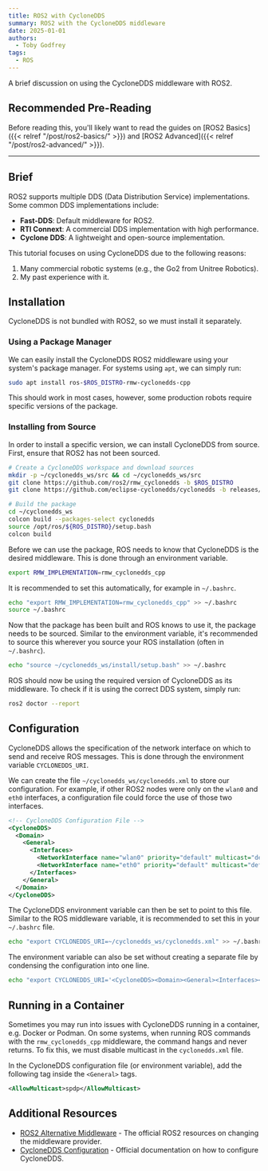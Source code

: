 ```yaml
---
title: ROS2 with CycloneDDS
summary: ROS2 with the CycloneDDS middleware
date: 2025-01-01
authors:
  - Toby Godfrey
tags:
  - ROS
---
```


A brief discussion on using the CycloneDDS middleware with ROS2.

## Recommended Pre-Reading

Before reading this, you'll likely want to read the guides on [ROS2 Basics]({{< relref "/post/ros2-basics/" >}}) and [ROS2 Advanced]({{< relref "/post/ros2-advanced/" >}}).

---

## Brief

ROS2 supports multiple DDS (Data Distribution Service) implementations. Some common DDS implementations include:

- **Fast-DDS**: Default middleware for ROS2.
- **RTI Connext**: A commercial DDS implementation with high performance.
- **Cyclone DDS**: A lightweight and open-source implementation.

This tutorial focuses on using CycloneDDS due to the following reasons:

1. Many commercial robotic systems (e.g., the Go2 from Unitree Robotics).
2. My past experience with it.

## Installation

CycloneDDS is not bundled with ROS2, so we must install it separately.

### Using a Package Manager

We can easily install the CycloneDDS ROS2 middleware using your system's package manager. For systems using `apt`, we can simply run:

```bash
sudo apt install ros-$ROS_DISTRO-rmw-cyclonedds-cpp
```

This should work in most cases, however, some production robots require specific versions of the package.

### Installing from Source

In order to install a specific version, we can install CycloneDDS from source. First, ensure that ROS2 has not been sourced.

```bash
# Create a CycloneDDS workspace and download sources
mkdir -p ~/cyclonedds_ws/src && cd ~/cyclonedds_ws/src
git clone https://github.com/ros2/rmw_cyclonedds -b $ROS_DISTRO
git clone https://github.com/eclipse-cyclonedds/cyclonedds -b releases/0.10.x

# Build the package
cd ~/cyclonedds_ws
colcon build --packages-select cyclonedds
source /opt/ros/${ROS_DISTRO}/setup.bash
colcon build
```

Before we can use the package, ROS needs to know that CycloneDDS is the desired middleware. This is done through an environment variable.

```bash
export RMW_IMPLEMENTATION=rmw_cyclonedds_cpp
```

It is recommended to set this automatically, for example in `~/.bashrc`.

```bash
echo "export RMW_IMPLEMENTATION=rmw_cyclonedds_cpp" >> ~/.bashrc
source ~/.bashrc
```

Now that the package has been built and ROS knows to use it, the package needs to be sourced. Similar to the environment variable, it's recommended to source this wherever you source your ROS installation (often in `~/.bashrc`).

```bash
echo "source ~/cyclonedds_ws/install/setup.bash" >> ~/.bashrc
```

ROS should now be using the required version of CycloneDDS as its middleware. To check if it is using the correct DDS system, simply run:

```bash
ros2 doctor --report
```

## Configuration

CycloneDDS allows the specification of the network interface on which to send and receive ROS messages. This is done through the environment variable `CYCLONEDDS_URI`.

We can create the file `~/cyclonedds_ws/cyclonedds.xml` to store our configuration. For example, if other ROS2 nodes were only on the `wlan0` and `eth0` interfaces, a configuration file could force the use of those two interfaces.

```xml
<!-- CycloneDDS Configuration File -->
<CycloneDDS>
  <Domain>
    <General>
      <Interfaces>
        <NetworkInterface name="wlan0" priority="default" multicast="default" />
        <NetworkInterface name="eth0" priority="default" multicast="default" />
      </Interfaces>
    </General>
  </Domain>
</CycloneDDS>
```

The CycloneDDS environment variable can then be set to point to this file. Similar to the ROS middleware variable, it is recommended to set this in your `~/.bashrc` file.

```bash
echo "export CYCLONEDDS_URI=~/cyclonedds_ws/cyclonedds.xml" >> ~/.bashrc
```

The environment variable can also be set without creating a separate file by condensing the configuration into one line.

```bash
echo "export CYCLONEDDS_URI='<CycloneDDS><Domain><General><Interfaces><NetworkInterface name="wlan0" priority="default" multicast="default" /><NetworkInterface name="eth0" priority="default" multicast="default" /></Interfaces></General></Domain></CycloneDDS>'" >> ~/.bashrc
```

## Running in a Container

Sometimes you may run into issues with CycloneDDS running in a container, e.g. Docker or Podman. On some systems, when running ROS commands with the `rmw_cyclonedds_cpp` middleware, the command hangs and never returns. To fix this, we must disable multicast in the `cyclonedds.xml` file.

In the CycloneDDS configuration file (or environment variable), add the following tag inside the `<General>` tags.

```xml
<AllowMulticast>spdp</AllowMulticast>
```

## Additional Resources

- [ROS2 Alternative Middleware](https://docs.ros.org/en/rolling/Concepts/Intermediate/About-Different-Middleware-Vendors.html) - The official ROS2 resources on changing the middleware provider.
- [CycloneDDS Configuration](https://cyclonedds.io/docs/cyclonedds/latest/config/index.html) - Official documentation on how to configure CycloneDDS.
